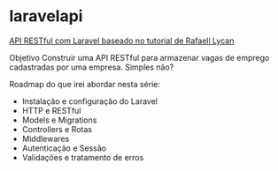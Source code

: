 # laravelapi
<a href="https://rafaell-lycan.com/2015/construindo-restful-api-laravel-parte-1/" >API RESTful com Laravel baseado no tutorial de Rafaell Lycan</a>


Objetivo
Construir uma API RESTful para armazenar vagas de emprego cadastradas por uma empresa. Simples não?</br>

Roadmap do que irei abordar nesta série:</br>
  - Instalação e configuração do Laravel</br>
  - HTTP e RESTful</br>
  - Models e Migrations</br>
  - Controllers e Rotas</br>
  - Middlewares</br>
  - Autenticação e Sessão</br>
  - Validações e tratamento de erros</br>
